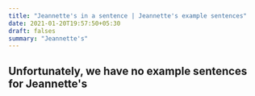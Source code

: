 ```yaml
---
title: "Jeannette's in a sentence | Jeannette's example sentences"
date: 2021-01-20T19:57:50+05:30
draft: falses
summary: "Jeannette's"
---
```

## Unfortunately, we have no example sentences for Jeannette's                 
